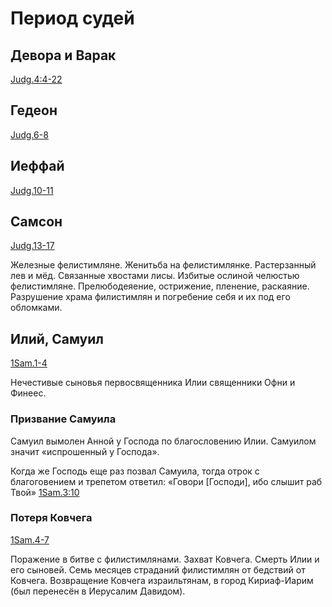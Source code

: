 # Период судей

## Девора и Варак
[Judg.4:4-22](https://azbyka.ru/biblia/?Judg.4:4-22)

## Гедеон
[Judg.6-8](https://azbyka.ru/biblia/?Judg.6-8)

## Иеффай
[Judg.10-11](https://azbyka.ru/biblia/?Judg.10-11)

## Самсон
[Judg.13-17](https://azbyka.ru/biblia/?Judg.13-17)

Железные фелистимляне. Женитьба на фелистимлянке. Растерзанный лев и мёд. Связанные хвостами лисы. Избитые ослиной челюстью фелистимляне. Прелюбодеяение, острижение, пленение, раскаяние. Разрушение храма филистимлян и погребение себя и их под его обломками.

## Илий, Самуил 
[1Sam.1-4](https://azbyka.ru/biblia/?1Sam.1-4)

Нечестивые сыновья первосвященника Илии священники Офни и Финеес. 

### Призвание Самуила

Самуил вымолен Анной у Господа по благословению Илии. Самуилом значит «испрошенный у Господа».

Когда же Господь еще раз позвал Самуила, тогда отрок с благоговением и трепетом ответил: «Говори [Господи], ибо слышит раб Твой» [1Sam.3:10](https://azbyka.ru/biblia/?1Sam.3:10)

### Потеря Ковчега 
[1Sam.4-7](https://azbyka.ru/biblia/?1Sam.4-7)

Поражение в битве с филистимлянами. Захват Ковчега. Смерть Илии и его сыновей. Семь месяцев страданий филистимлян от бедствий от Ковчега. Возвращение Ковчега израильтянам, в город Кириаф-Иарим (был перенесён в Иерусалим Давидом).




